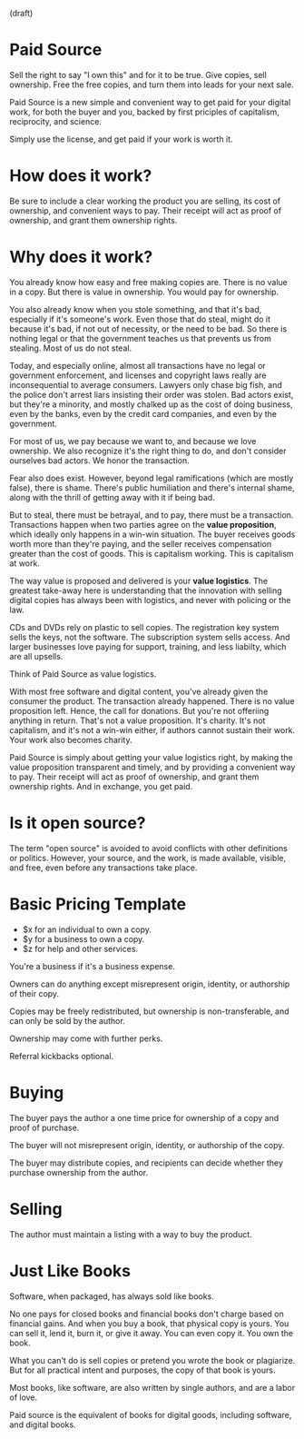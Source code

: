 (draft)

# Paid Source

Sell the right to say "I own this" and for it to be true. Give copies, sell ownership. Free the free copies, and turn them into leads for your next sale. 

Paid Source is a new simple and convenient way to get paid for your digital work, for both the buyer and you, backed by first priciples of capitalism, reciprocity, and science. 

Simply use the license, and get paid if your work is worth it.

# How does it work?

Be sure to include a clear working the product you are selling, its cost of ownership, and convenient ways to pay. Their receipt will act as proof of ownership, and grant them ownership rights.

# Why does it work?

You already know how easy and free making copies are. There is no value in a copy. But there is value in ownership. You would pay for ownership.

You also already know when you stole something, and that it's bad, especially if it's someone's work. Even those that do steal, might do it because it's bad, if not out of necessity, or the need to be bad. So there is nothing legal or that the government teaches us that prevents us from stealing. Most of us do not steal.

Today, and especially online, almost all transactions have no legal or government enforcement, and licenses and copyright laws really are inconsequential to average consumers. Lawyers only chase big fish, and the police don't arrest liars insisting their order was stolen. Bad actors exist, but they're a minority, and mostly chalked up as the cost of doing business, even by the banks, even by the credit card companies, and even by the government.

For most of us, we pay because we want to, and because we love ownership. We also recognize it's the right thing to do, and don't consider ourselves bad actors. We honor the transaction. 

Fear also does exist. However, beyond legal ramifications (which are mostly false), there is shame. There's public humiliation and there's internal shame, along with the thrill of getting away with it if being bad. 

But to steal, there must be betrayal, and to pay, there must be a transaction. Transactions happen when two parties agree on the **value proposition**, which ideally only happens in a win-win situation. The buyer receives goods worth more than they're paying, and the seller receives compensation greater than the cost of goods. This is capitalism working. This is capitalism at work. 

The way value is proposed and delivered is your **value logistics**. The greatest take-away here is understanding that the innovation with selling digital copies has always been with logistics, and never with policing or the law.

CDs and DVDs rely on plastic to sell copies. The registration key system sells the keys, not the software. The subscription system sells access. And larger businesses love paying for support, training, and less liabilty, which are all upsells.

Think of Paid Source as value logistics. 

With most free software and digital content, you've already given the consumer the product. The transaction already happened. There is no value proposition left. Hence, the call for donations. But you're not offeriing anything in return. That's not a value proposition. It's charity. It's not capitalism, and it's not a win-win either, if authors cannot sustain their work. Your work also becomes charity.

Paid Source is simply about getting your value logistics right, by making the value proposition transparent and timely, and by providing a convenient way to pay. Their receipt will act as proof of ownership, and grant them ownership rights. And in exchange, you get paid.



# Is it open source?

The term "open source" is avoided to avoid conflicts with other definitions or politics. However, your source, and the work, is made available, visible, and free, even before any transactions take place.


# Basic Pricing Template

- $x for an individual to own a copy.
- $y for a business to own a copy.
- $z for help and other services.

You're a business if it's a business expense.

Owners can do anything except misrepresent origin, identity, or authorship of their copy.

Copies may be freely redistributed, but ownership is non-transferable, and can only be sold by the author. 

Ownership may come with further perks. 

Referral kickbacks optional.



# Buying

The buyer pays the author a one time price for ownership of a copy and proof of purchase.

The buyer will not misrepresent origin, identity, or authorship of the copy.

The buyer may distribute copies, and recipients can decide whether they purchase ownership from the author.

# Selling

The author must maintain a listing with a way to buy the product.





# Just Like Books

Software, when packaged, has always sold like books.

No one pays for closed books and financial books don't charge based on financial gains. And when you buy a book, that physical copy is yours. You can sell it, lend it, burn it, or give it away. You can even copy it. You own the book. 

What you can't do is sell copies or pretend you wrote the book or plagiarize. But for all practical intent and purposes, the copy of that book is yours.

Most books, like software, are also written by single authors, and are a labor of love.

Paid source is the equivalent of books for digital goods, including software, and digital books.


